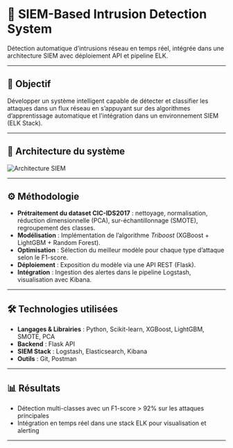 
# 📡 SIEM-Based Intrusion Detection System

Détection automatique d’intrusions réseau en temps réel, intégrée dans une architecture SIEM avec déploiement API et pipeline ELK.

---

## 📌 Objectif

Développer un système intelligent capable de détecter et classifier les attaques dans un flux réseau en s’appuyant sur des algorithmes d’apprentissage automatique et l'intégration dans un environnement SIEM (ELK Stack).

---

## 🧠 Architecture du système

![Architecture SIEM](<img width="545" alt="image" src="https://github.com/user-attachments/assets/00ce53ea-0a34-46b9-af8d-a7b8418fdbdc" />
)

---

## ⚙️ Méthodologie

- **Prétraitement du dataset CIC-IDS2017** : nettoyage, normalisation, réduction dimensionnelle (PCA), sur-échantillonnage (SMOTE), regroupement des classes.
- **Modélisation** : Implémentation de l’algorithme *Triboost* (XGBoost + LightGBM + Random Forest).
- **Optimisation** : Sélection du meilleur modèle pour chaque type d’attaque selon le F1-score.
- **Déploiement** : Exposition du modèle via une API REST (Flask).
- **Intégration** : Ingestion des alertes dans le pipeline Logstash, visualisation avec Kibana.

---

## 🛠️ Technologies utilisées

- **Langages & Librairies** : Python, Scikit-learn, XGBoost, LightGBM, SMOTE, PCA
- **Backend** : Flask API
- **SIEM Stack** : Logstash, Elasticsearch, Kibana
- **Outils** : Git, Postman

---

## 📊 Résultats

- Détection multi-classes avec un F1-score > 92% sur les attaques principales
- Intégration en temps réel dans une stack ELK pour visualisation et alerting

---

